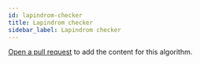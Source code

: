```yaml
---
id: lapindrom-checker
title: Lapindrom checker
sidebar_label: Lapindrom checker
---
```


[Open a pull request](https://github.com/AllAlgorithms/algorithms/tree/master/docs/lapindrom-checker.md) to add the content for this algorithm.